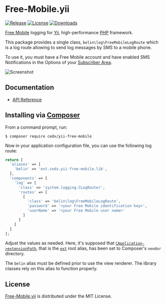 # Free-Mobile.yii
[![Release](http://img.shields.io/packagist/v/cedx/yii-free-mobile.svg?style=flat)](https://packagist.org/packages/cedx/yii-free-mobile) [![License](http://img.shields.io/packagist/l/cedx/yii-free-mobile.svg?style=flat)](https://github.com/cedx/free-mobile.yii/blob/master/LICENSE.txt) [![Downloads](http://img.shields.io/packagist/dt/cedx/yii-free-mobile.svg?style=flat)](https://packagist.org/packages/cedx/yii-free-mobile)

[Free Mobile](http://mobile.free.fr) logging for [Yii](http://www.yiiframework.com), high-performance [PHP](http://php.net) framework.

This package provides a single class, `belin\log\FreeMobileLogRoute`
which is a log route allowing to send log messages by SMS to a mobile phone.

To use it, you must have a Free Mobile account and have enabled SMS Notifications
in the Options of your [Subscriber Area](https://mobile.free.fr/moncompte).

![Screenshot](http://dev.belin.io/free-mobile.yii/img/screenshot.jpg)

## Documentation
- [API Reference](http://dev.belin.io/free-mobile.yii/api)

## Installing via [Composer](https://getcomposer.org)
From a command prompt, run:

```shell
$ composer require cedx/yii-free-mobile
```

Now in your application configuration file, you can use the following log route:

```php
return [
  'aliases' => [
    'belin' => 'ext.cedx.yii-free-mobile.lib',
  ],
  'components' => [
    'log' => [
      'class' => 'system.logging.CLogRouter',
      'routes' => [
        [
          'class' => 'belin\log\FreeMobileLogRoute',
          'password' => '<your Free Mobile identification key>',
          'userName' => '<your Free Mobile user name>'
        ]
      ]
    ]
  ]
];
```

Adjust the values as needed. Here, it's supposed that [`CApplication->extensionPath`](http://www.yiiframework.com/doc/api/1.1/CApplication#extensionPath-detail), that is the [`ext`](http://www.yiiframework.com/doc/guide/1.1/en/basics.namespace) root alias, has been set to Composer's `vendor` directory.

The `belin` alias must be defined prior to use the view renderer. The library classes rely on this alias to function properly.

## License
[Free-Mobile.yii](https://packagist.org/packages/cedx/yii-free-mobile) is distributed under the MIT License.
